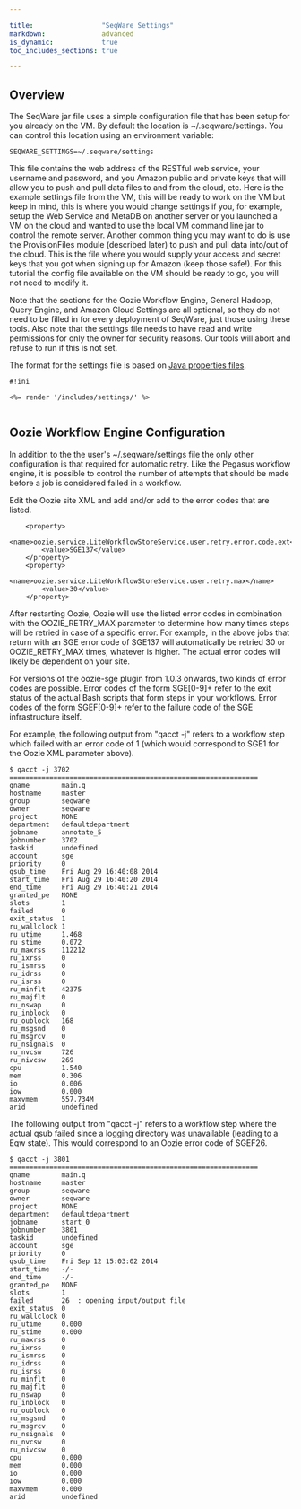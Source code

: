 ```yaml
---

title:                 "SeqWare Settings"
markdown:              advanced
is_dynamic:            true
toc_includes_sections: true

---
```



## Overview

The SeqWare jar file uses a simple configuration file that has been setup for
you already on the VM. By default the location is ~/.seqware/settings. You can
control this location using an environment variable:

	SEQWARE_SETTINGS=~/.seqware/settings

This file contains the web address of the RESTful web service, your username
and password, and you Amazon public and private keys that will allow you to
push and pull data files to and from the cloud, etc.  Here is the example
settings file from the VM, this will be ready to work on the VM but keep in
mind, this is where you would change settings if you, for example, setup the
Web Service and MetaDB on another server or you launched a VM on the cloud and
wanted to use the local VM command line jar to control the remote server.
Another common thing you may want to do is use the ProvisionFiles module
(described later) to push and pull data into/out of the cloud. This is the file
where you would supply your access and secret keys that you got when signing up
for Amazon (keep those safe!). For this tutorial the config file available on the VM should be
ready to go, you will not need to modify it.

Note that the sections for the Oozie Workflow Engine, General Hadoop, Query
Engine, and Amazon Cloud Settings are all optional, so they do not need to be
filled in for every deployment of SeqWare, just those using these tools. Also note that the
settings file needs to have read and write permissions for only the owner for security reasons. 
Our tools will abort and refuse to run if this is not set. 

The format for the settings file is based on [Java properties files](http://docs.oracle.com/javase/6/docs/api/java/util/Properties.html#load%28java.io.Reader%29). 

<pre><code>#!ini

<%= render '/includes/settings/' %>

</code></pre>

## Oozie Workflow Engine Configuration

In addition to the the user's ~/.seqware/settings file the only other configuration is that required for 
automatic retry. Like the Pegasus workflow engine, it is possible to control the number of attempts
that should be made before a job is considered failed in a workflow. 

Edit the Oozie site XML and add and/or add to the error codes that are listed. 

        <property>
            <name>oozie.service.LiteWorkflowStoreService.user.retry.error.code.ext</name>
            <value>SGE137</value>
        </property>
        <property>
            <name>oozie.service.LiteWorkflowStoreService.user.retry.max</name>
            <value>30</value>
        </property>

After restarting Oozie, Oozie will use the listed error codes in combination with the OOZIE_RETRY_MAX parameter to determine how many times steps will 
be retried in case of a specific error. For example, in the above jobs that return with an SGE error code of SGE137 will automatically be retried 30 or 
OOZIE_RETRY_MAX times, whatever is higher. The actual error codes will likely be dependent on your site. 

For versions of the oozie-sge plugin from 1.0.3 onwards, two kinds of error codes are possible. Error codes of the form SGE[0-9]+ refer to the exit status of the actual Bash scripts that form steps in your workflows. Error codes of the form SGEF[0-9]+ refer to the failure code of the SGE infrastructure itself. 

For example, the following output from "qacct -j" refers to a workflow step which failed with an error code of 1 (which would correspond to SGE1 for the Oozie XML parameter above). 

	$ qacct -j 3702
	==============================================================
	qname        main.q              
	hostname     master           
	group        seqware               
	owner        seqware               
	project      NONE                
	department   defaultdepartment   
	jobname      annotate_5          
	jobnumber    3702                
	taskid       undefined
	account      sge                 
	priority     0                   
	qsub_time    Fri Aug 29 16:40:08 2014
	start_time   Fri Aug 29 16:40:20 2014
	end_time     Fri Aug 29 16:40:21 2014
	granted_pe   NONE                
	slots        1                   
	failed       0    
	exit_status  1                   
	ru_wallclock 1            
	ru_utime     1.468        
	ru_stime     0.072        
	ru_maxrss    112212              
	ru_ixrss     0                   
	ru_ismrss    0                   
	ru_idrss     0                   
	ru_isrss     0                   
	ru_minflt    42375               
	ru_majflt    0                   
	ru_nswap     0                   
	ru_inblock   0                   
	ru_oublock   168                 
	ru_msgsnd    0                   
	ru_msgrcv    0                   
	ru_nsignals  0                   
	ru_nvcsw     726                 
	ru_nivcsw    269                 
	cpu          1.540        
	mem          0.306             
	io           0.006             
	iow          0.000             
	maxvmem      557.734M
	arid         undefined

The following output from "qacct -j" refers to a workflow step where the actual qsub failed since a logging directory was unavailable (leading to a Eqw state). This would correspond to an Oozie error code of SGEF26. 

	$ qacct -j 3801
	==============================================================
	qname        main.q              
	hostname     master           
	group        seqware               
	owner        seqware               
	project      NONE                
	department   defaultdepartment   
	jobname      start_0             
	jobnumber    3801                
	taskid       undefined
	account      sge                 
	priority     0                   
	qsub_time    Fri Sep 12 15:03:02 2014
	start_time   -/-
	end_time     -/-
	granted_pe   NONE                
	slots        1                   
	failed       26  : opening input/output file
	exit_status  0                   
	ru_wallclock 0            
	ru_utime     0.000        
	ru_stime     0.000        
	ru_maxrss    0                   
	ru_ixrss     0                   
	ru_ismrss    0                   
	ru_idrss     0                   
	ru_isrss     0                   
	ru_minflt    0                   
	ru_majflt    0                   
	ru_nswap     0                   
	ru_inblock   0                   
	ru_oublock   0                   
	ru_msgsnd    0                   
	ru_msgrcv    0                   
	ru_nsignals  0                   
	ru_nvcsw     0                   
	ru_nivcsw    0                   
	cpu          0.000        
	mem          0.000             
	io           0.000             
	iow          0.000             
	maxvmem      0.000
	arid         undefined
 
